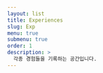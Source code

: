 ```yaml
---
layout: list
title: Experiences
slug: Exp
menu: true
submenu: true
order: 1
description: >
  각종 경험들을 기록하는 공간입니다.
---
```


